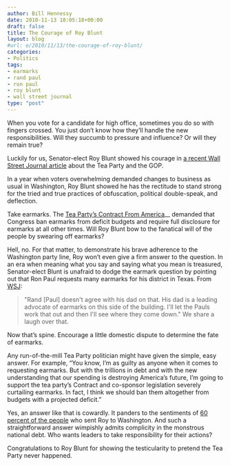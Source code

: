 ```yaml
---
author: Bill Hennessy
date: 2010-11-13 18:05:18+00:00
draft: false
title: The Courage of Roy Blunt
layout: blog
#url: e/2010/11/13/the-courage-of-roy-blunt/
categories:
- Politics
tags:
- earmarks
- rand paul
- ron paul
- roy blunt
- wall street journal
type: "post"
---
```


When you vote for a candidate for high office, sometimes you do so with fingers crossed. You just don’t know how they’ll handle the new responsibilities. Will they succumb to pressure and influence? Or will they remain true?

 

Luckily for us, Senator-elect Roy Blunt showed his courage in [a recent Wall Street Journal article](https://online.wsj.com/article/SB10001424052748704353504575596591626268782.html) about the Tea Party and the GOP. 

 

In a year when voters overwhelming demanded changes to business as usual in Washington, Roy Blunt showed he has the rectitude to stand strong for the tried and true practices of obfuscation, political double-speak, and deflection. 

 

Take earmarks. The [Tea Party’s Contract From America](https://www.thecontract.org/)__ demanded that Congress ban earmarks from deficit budgets and require full disclosure for earmarks at all other times. Will Roy Blunt bow to the fanatical will of the people by swearing off earmarks? 

 

Hell, no. For that matter, to demonstrate his brave adherence to the Washington party line, Roy won’t even give a firm answer to the question. In an era when meaning what you say and saying what you mean is treasured, Senator-elect Blunt is unafraid to dodge the earmark question by pointing out that Ron Paul requests many earmarks for his district in Texas. From [WSJ](//online.wsj.com/article/SB10001424052748704353504575596591626268782.html):

 

>   
> 
> "Rand [Paul] doesn't agree with his dad on that. His dad is a leading advocate of earmarks on this side of the building. I'll let the Pauls work that out and then I'll see where they come down." We share a laugh over that.
> 
> 

 

Now that’s spine. Encourage a little domestic dispute to determine the fate of earmarks. 

 

Any run-of-the-mill Tea Party politician might have given the simple, easy answer. For example, “You know, I’m as guilty as anyone when it comes to requesting earmarks. But with the trillions in debt and with the new understanding that our spending is destroying America’s future, I’m going to support the tea party’s Contract and co-sponsor legislation severely curtailing earmarks. In fact, I think we should ban them altogether from budgets with a projected deficit.” 

 

Yes, an answer like that is cowardly. It panders to the sentiments of [60 percent of the people](https://www.washingtonpost.com/wp-dyn/content/article/2010/11/05/AR2010110507422.html) who sent Roy to Washington. And such a straightforward answer wimpishly admits complicity in the monstrous national debt. Who wants leaders to take responsibility for their actions?

 

Congratulations to Roy Blunt for showing the testicularity to pretend the Tea Party never happened. 

